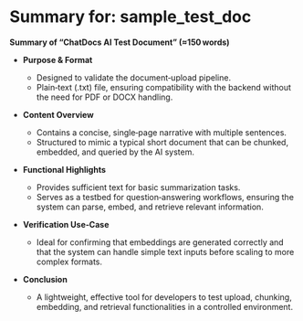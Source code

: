 # Summary for: sample_test_doc

**Summary of “ChatDocs AI Test Document” (≈150 words)**  

- **Purpose & Format**  
  - Designed to validate the document‑upload pipeline.  
  - Plain‑text (.txt) file, ensuring compatibility with the backend without the need for PDF or DOCX handling.  

- **Content Overview**  
  - Contains a concise, single‑page narrative with multiple sentences.  
  - Structured to mimic a typical short document that can be chunked, embedded, and queried by the AI system.  

- **Functional Highlights**  
  - Provides sufficient text for basic summarization tasks.  
  - Serves as a testbed for question‑answering workflows, ensuring the system can parse, embed, and retrieve relevant information.  

- **Verification Use‑Case**  
  - Ideal for confirming that embeddings are generated correctly and that the system can handle simple text inputs before scaling to more complex formats.  

- **Conclusion**  
  - A lightweight, effective tool for developers to test upload, chunking, embedding, and retrieval functionalities in a controlled environment.
